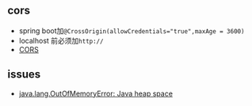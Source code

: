 


## cors
+ spring boot加`@CrossOrigin(allowCredentials="true",maxAge = 3600)`
+ localhost 前必须加`http://`
+ [CORS](https://spring.io/guides/gs/rest-service-cors/)




## issues

+ [java.lang.OutOfMemoryError: Java heap space](https://www.cnblogs.com/2YSP/p/9300648.html)

